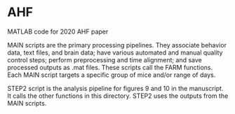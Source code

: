 # AHF
MATLAB code for 2020 AHF paper

MAIN scripts are the primary processing pipelines. They associate behavior data, text files, and brain data; have various automated and manual quality control steps; perform preprocessing and time alignment; and save processed outputs as .mat files. These scripts call the FARM functions. Each MAIN script targets a specific group of mice and/or range of days.

STEP2 script is the analysis pipeline for figures 9 and 10 in the manuscript. It calls the other functions in this directory. STEP2 uses the outputs from the MAIN scripts.
